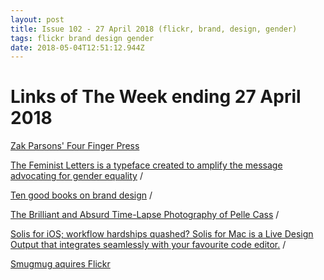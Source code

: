 ```yaml
---
layout: post
title: Issue 102 - 27 April 2018 (flickr, brand, design, gender)
tags: flickr brand design gender
date: 2018-05-04T12:51:12.944Z
---
```

# Links of The Week ending 27 April 2018

<a href="https://fourfingerpress.com/collections/all" target="_blank">Zak Parsons' Four Finger Press</a>

<a href="http://thefeministletters.com/about/" target="_blank">The Feminist Letters is a typeface created to amplify the message advocating for gender equality</a> / 

<a href="https://brandpad.io/books/" target="_blank">Ten good books on brand design</a> / 

<a href="https://www.booooooom.com/2018/04/11/crowded-fields-by-photographer-pelle-cass/" target="_blank">The Brilliant and Absurd Time-Lapse Photography of Pelle Cass</a> / 

<a href="https://solisapp.com/" target="_blank">Solis for iOS; workflow hardships quashed? Solis for Mac is a Live Design Output that integrates seamlessly with your favourite code editor.</a> / 

<a href="https://www.smugmug.com/together/" target="_blank">Smugmug aquires Flickr</a>